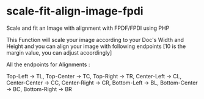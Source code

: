# scale-fit-align-image-fpdi
Scale and fit an Image with alignment with FPDF/FPDI using PHP

This Function will scale your image according to your Doc's Width and Height and you can align your image with following endpoints [10 is the margin value, you can adjust acoordingly]

All the endpoints for Alignments :

   Top-Left -> TL,
   Top-Center -> TC,
   Top-Right -> TR,
   Center-Left -> CL,
   Center-Center -> CC,
   Center-Right -> CR,
   Bottom-Left -> BL,
   Bottom-Center -> BC,
   Bottom-Right -> BR
